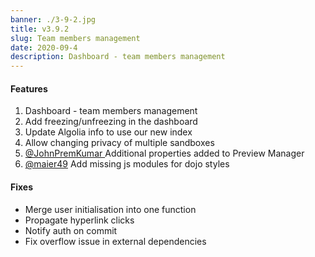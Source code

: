 ```yaml
---
banner: ./3-9-2.jpg
title: v3.9.2
slug: Team members management
date: 2020-09-4
description: Dashboard - team members management
---
```


#### Features

1. Dashboard - team members management
2. Add freezing/unfreezing in the dashboard
3. Update Algolia info to use our new index
4. Allow changing privacy of multiple sandboxes
6. [ @JohnPremKumar ](https://github.com/codesandbox/codesandbox-client/pull/4535) Additional properties added to Preview Manager
7. [@maier49](https://github.com/codesandbox/codesandbox-client/pull/4548) Add missing js modules for dojo styles 


#### Fixes

- Merge user initialisation into one function
- Propagate hyperlink clicks
- Notify auth on commit
- Fix overflow issue in external dependencies
